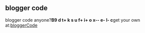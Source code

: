 <article><h2>blogger code</h2>blogger code anyone?<strong>B9 d t+ k s u f+ i+ o x-- e- l- c</strong>get your own at:<a href="http://www.leatheregg.com/bloggercode/">bloggerCode</a></article>
